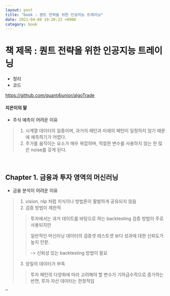 ```yaml
---
layout: post
title: "book : 퀀트 전략을 위한 인공지능 트레이닝"
date: 2021-04-08 19:20:23 +0900
category: book
---
```


# 책 제목 : 퀀트 전략을 위한 인공지능 트레이닝 

- 정리 
- 코드

https://github.com/quant4junior/algoTrade

#### 지은이의 말 

- 주식 예측이 어려운 이유 

> 1. 시계열 데이터의 일종이며, 과거의 패턴과 미래의 패턴이 일정하지 않기 때문에 예측하기가 어렵다.
> 2. 주가를 움직이는 요소가 매우 복잡하며, 적절한 변수를 사용하지 않는 한 많은 noise를 갖게 된다.

​                 

## Chapter 1. 금융과 투자 영역의 머신러닝

- 금융 분석이 어려운 이유

> 1. vision, nlp 처럼 지식이나 방법론이 활발하게 공유되지 않음
> 2. 검증 방법이 제한적
>
> > 투자에서는 과거 데이트를 바탕으로 하는 backtesting 검증 방법이 주로 사용되지만
> >
> > 일반적인 머신러닝 데이터의 검증셋 테스트셋 보다 성과에 대한 신뢰도가 높지 안핟.
> >
> > -> 신뢰성 있는 backtesting 방법이 필요 
>
> 3. 양질의 데이터가 부족 
>
> > 투자 패턴의 다양화에 따라 고려해야 할 변수가 기하급수적으로 증가하는 반면, 투자 자산 데이터는 한정적임

''

